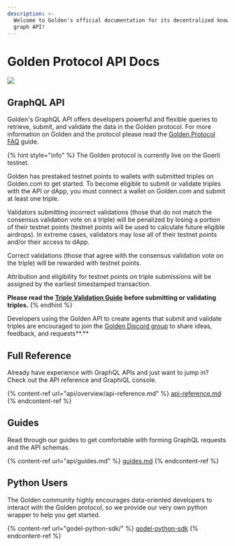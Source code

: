 ```yaml
---
description: >-
  Welcome to Golden's official documentation for its decentralized knowledge
  graph API!
---
```


# Golden Protocol API Docs

![](.gitbook/assets/golden\_api\_docs.png)

## GraphQL API

Golden's GraphQL API offers developers powerful and flexible queries to retrieve, submit, and validate the data in the Golden protocol. For more information on Golden and the protocol please read the [Golden Protocol FAQ](https://www.notion.so/goldenhq/Golden-Protocol-FAQ-78ae2357b9af44aeaa655cb1b1966ee4) guide.

{% hint style="info" %}
The Golden protocol is currently live on the Goerli testnet.

Golden has prestaked testnet points to wallets with submitted triples on Golden.com to get started. To become eligible to submit or validate triples with the API or dApp, you must connect a wallet on Golden.com and submit at least one triple.

Validators submitting incorrect validations (those that do not match the consensus validation vote on a triple) will be penalized by losing a portion of their testnet points (testnet points will be used to calculate future eligible airdrops). In extreme cases, validators may lose all of their testnet points and/or their access to dApp.

Correct validations (those that agree with the consensus validation vote on the triple) will be rewarded with testnet points.

Attribution and eligibility for testnet points on triple submissions will be assigned by the earliest timestamped transaction.

**Please read the** [**Triple Validation Guide**](https://www.notion.so/goldenhq/Triple-Validation-Guide-84ec0a78cfe941b9876007cccca61b31) **before submitting or validating triples.**
{% endhint %}

Developers using the Golden API to create agents that submit and validate triples are encouraged to join the [Golden Discord group](https://discord.gg/golden-protocol) to share ideas, feedback, and requests\*\*.\*\*

## Full Reference

Already have experience with GraphQL APIs and just want to jump in? Check out the API reference and GraphiQL console.

{% content-ref url="api/overview/api-reference.md" %}
[api-reference.md](api/overview/api-reference.md)
{% endcontent-ref %}

## Guides

Read through our guides to get comfortable with forming GraphQL requests and the API schemas.

{% content-ref url="api/guides.md" %}
[guides.md](api/guides.md)
{% endcontent-ref %}

## Python Users

The Golden community highly encourages data-oriented developers to interact with the Golden protocol, so we provide our very own python wrapper to help you get started.

{% content-ref url="godel-python-sdk/" %}
[godel-python-sdk](godel-python-sdk/)
{% endcontent-ref %}
